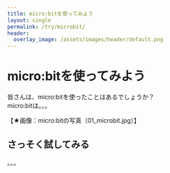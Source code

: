 ```yaml
---
title: micro:bitを使ってみよう
layout: single
permalink: /try/microbit/
header:
  overlay_image: /assets/images/header/default.png
---
```

# micro:bitを使ってみよう
皆さんは、micro:bitを使ったことはあるでしょうか？  
micro:bitは。。。

【★画像：micro:bitの写真（01_microbit.jpg）】

## さっそく試してみる
。。。
